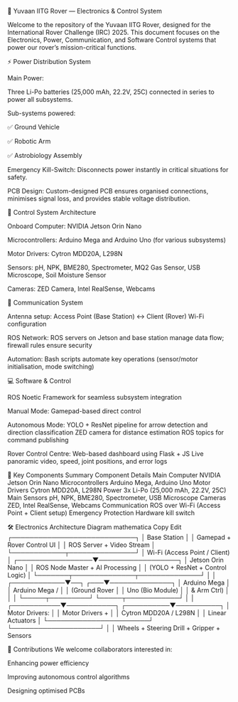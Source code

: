 🤖 Yuvaan IITG Rover — Electronics & Control System

Welcome to the repository of the Yuvaan IITG Rover, designed for the International Rover Challenge (IRC) 2025. This document focuses on the Electronics, Power, Communication, and Software Control systems that power our rover’s mission-critical functions.

⚡ Power Distribution System

Main Power:

Three Li-Po batteries (25,000 mAh, 22.2V, 25C) connected in series to power all subsystems.

Sub-systems powered:

✅ Ground Vehicle

✅ Robotic Arm

✅ Astrobiology Assembly

Emergency Kill-Switch: Disconnects power instantly in critical situations for safety.

PCB Design: Custom-designed PCB ensures organised connections, minimises signal loss, and provides stable voltage distribution.


🧠 Control System Architecture

Onboard Computer: NVIDIA Jetson Orin Nano

Microcontrollers: Arduino Mega and Arduino Uno (for various subsystems)

Motor Drivers: Cytron MDD20A, L298N

Sensors: pH, NPK, BME280, Spectrometer, MQ2 Gas Sensor, USB Microscope, Soil Moisture Sensor

Cameras: ZED Camera, Intel RealSense, Webcams


📡 Communication System

Antenna setup:
Access Point (Base Station) ↔ Client (Rover) Wi-Fi configuration

ROS Network:
ROS servers on Jetson and base station manage data flow; firewall rules ensure security

Automation:
Bash scripts automate key operations (sensor/motor initialisation, mode switching)

💻 Software & Control

ROS Noetic Framework for seamless subsystem integration

Manual Mode: Gamepad-based direct control


Autonomous Mode:
YOLO + ResNet pipeline for arrow detection and direction classification
ZED camera for distance estimation
ROS topics for command publishing


Rover Control Centre:
Web-based dashboard using Flask + JS
Live panoramic video, speed, joint positions, and error logs

🚀 Key Components Summary
Component	Details
Main Computer	NVIDIA Jetson Orin Nano
Microcontrollers	Arduino Mega, Arduino Uno
Motor Drivers	Cytron MDD20A, L298N
Power	3x Li-Po (25,000 mAh, 22.2V, 25C)
Main Sensors	pH, NPK, BME280, Spectrometer, USB Microscope
Cameras	ZED, Intel RealSense, Webcams
Communication	ROS over Wi-Fi (Access Point + Client setup)
Emergency Protection	Hardware kill switch

🛠️ Electronics Architecture Diagram
mathematica
Copy
Edit
                      ┌────────────────────────────┐
                      │        Base Station         │
                      │ Gamepad + Rover Control UI │
                      │ ROS Server + Video Stream  │
                      └────────────┬───────────────┘
                                   │ Wi-Fi (Access Point / Client)
                                   │
                ┌─────────────────▼──────────────────┐
                │         Jetson Orin Nano            │
                │ ROS Node Master + AI Processing     │
                │ (YOLO + ResNet + Control Logic)     │
                └───────┬──────────────┬──────────────┘
                        │              │
           ┌────────────▼──┐        ┌───▼──────────────┐
           │ Arduino Mega  │        │ Arduino Mega /   │
           │ (Ground Rover │        │ Uno (Bio Module) │
           │  & Arm Ctrl)  │        │                  │
           └─────┬─────────┘        └─────┬────────────┘
                 │                         │
     ┌───────────▼───────────┐  ┌──────────▼──────────┐
     │ Motor Drivers:        │  │ Motor Drivers +     │
     │ Cytron MDD20A / L298N │  │ Linear Actuators    │
     └───────────────────────┘  └────────────────────┘
                 │                         │
          Wheels + Steering          Drill + Gripper + Sensors







🤝 Contributions
We welcome collaborators interested in:

Enhancing power efficiency

Improving autonomous control algorithms

Designing optimised PCBs
